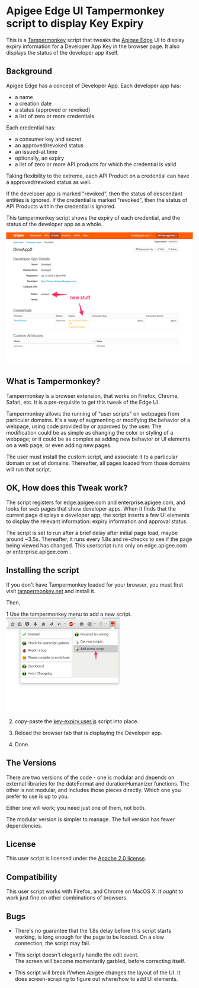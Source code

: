 # Apigee Edge UI Tampermonkey script to display Key Expiry

This is a [Tampermonkey](https://tampermonkey.net/) script that tweaks
the [Apigee Edge](https://edge.apigee.com) UI to display expiry information for a Developer App Key in the browser
page.  It also displays the status of the developer app itself.


## Background

Apigee Edge has a concept of Developer App. Each developer app has:

* a name
* a creation date
* a status (approved or revoked)
* a list of zero or more credentials

Each credential has:

* a consumer key and secret
* an approved/revoked status
* an issued-at time
* optionally, an expiry
* a list of zero or more API products for which the credential is valid

Taking flexibility to the extreme, each API Product on a credential can have a approved/revoked status as well.

If the developer app is marked "revoked", then the status of descendant entities is ignored.
If the credential is marked "revoked", then the status of API Products within the credential is ignored.

This tampermonkey script shows the expiry of each credential, and the status of the developer app as a whole. 

![screengrab](img/tampermonkey-key-expiry-example-1.png)


## What is Tampermonkey?

Tampermonkey is a browser extension, that works on Firefox, Chrome, Safari, etc. It is a pre-requisite to get this tweak of the Edge UI. 

Tampermonkey allows the running of "user scripts" on webpages from particular domains. It's a way of augmenting or modifying the behavior of a webpage, using code provided by or approved by the user. The modification could be as simple as changing the color or styling of a webpage; or it could be as complex as adding new behavior or UI elements on a web page, or even adding new pages.

The user must install the custom script, and associate it to a particular domain or set of domains. Thereafter, all pages loaded from those domains will run that script. 


## OK, How does this Tweak work?

The script registers for edge.apigee.com and enterprise.apigee.com, and looks for web pages that show developer apps. When it finds that the current page displays a developer app, the script
inserts a few UI elements to display the relevant information: expiry information and approval status.

The script is set to run after a brief delay after initial page load, maybe around ~3.5s.
Thereafter, it runs every 1.8s and re-checks to see if the page being viewed  has changed. This userscript runs only on edge.apigee.com or enterprise.apigee.com . 


## Installing the script

If you don't have Tampermonkey loaded for your browser, you must first visit  [tampermonkey.net](https://tampermonkey.net/) and install it.

Then, 

1 Use the tampermonkey menu to add a new script.
  <img src="img/tm-add-new-script.png" width='308px'>

2. copy-paste the [key-expiry.user.js](lib/key-expiry.user.js) script into place.

3. Reload the browser tab that is displaying the Developer app.

4. Done.


## The Versions

There are two versions of the code - one is modular and depends on external libraries for the dateFormat and durationHumanizer functions. The other is not modular, and includes those pieces directly.  Which one you prefer to use is up to you.

Either one will work; you need just one of them, not both. 

The modular version is simpler to manage. The full version has fewer dependencies. 


## License

This user script is licensed under the [Apache 2.0 license](LICENSE).


## Compatibility

This user script works with Firefox, and Chrome on MacOS X. 
It *ought to* work just fine on other combinations of browsers. 


## Bugs

* There's no guarantee that the 1.8s delay before this script starts working, is
  long enough for the page to be loaded. On a slow connection, the script may fail. 

* This script doesn't elegantly handle the edit event.  
  The screen will become momentarily garbled, before correcting itself.

* This script will break if/when Apigee changes the layout of the UI.
  It does screen-scraping to figure out where/how to add UI elements. 

